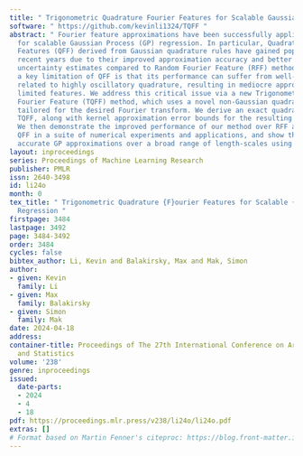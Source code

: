 ```yaml
---
title: " Trigonometric Quadrature Fourier Features for Scalable Gaussian Process Regression "
software: " https://github.com/kevinli1324/TQFF "
abstract: " Fourier feature approximations have been successfully applied in the literature
  for scalable Gaussian Process (GP) regression. In particular, Quadrature Fourier
  Features (QFF) derived from Gaussian quadrature rules have gained popularity in
  recent years due to their improved approximation accuracy and better calibrated
  uncertainty estimates compared to Random Fourier Feature (RFF) methods. However,
  a key limitation of QFF is that its performance can suffer from well-known pathologies
  related to highly oscillatory quadrature, resulting in mediocre approximation with
  limited features. We address this critical issue via a new Trigonometric Quadrature
  Fourier Feature (TQFF) method, which uses a novel non-Gaussian quadrature rule specifically
  tailored for the desired Fourier transform. We derive an exact quadrature rule for
  TQFF, along with kernel approximation error bounds for the resulting feature map.
  We then demonstrate the improved performance of our method over RFF and Gaussian
  QFF in a suite of numerical experiments and applications, and show the TQFF enjoys
  accurate GP approximations over a broad range of length-scales using fewer features. "
layout: inproceedings
series: Proceedings of Machine Learning Research
publisher: PMLR
issn: 2640-3498
id: li24o
month: 0
tex_title: " Trigonometric Quadrature {F}ourier Features for Scalable {G}aussian Process
  Regression "
firstpage: 3484
lastpage: 3492
page: 3484-3492
order: 3484
cycles: false
bibtex_author: Li, Kevin and Balakirsky, Max and Mak, Simon
author:
- given: Kevin
  family: Li
- given: Max
  family: Balakirsky
- given: Simon
  family: Mak
date: 2024-04-18
address:
container-title: Proceedings of The 27th International Conference on Artificial Intelligence
  and Statistics
volume: '238'
genre: inproceedings
issued:
  date-parts:
  - 2024
  - 4
  - 18
pdf: https://proceedings.mlr.press/v238/li24o/li24o.pdf
extras: []
# Format based on Martin Fenner's citeproc: https://blog.front-matter.io/posts/citeproc-yaml-for-bibliographies/
---
```

